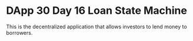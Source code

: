 # DApp 30 Day 16 Loan State Machine

This is the decentralized application that allows investors to lend money to borrowers.
